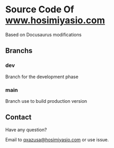 # Source Code Of www.hosimiyasio.com
Based on Docusaurus modifications
## Branchs
### dev
Branch for the development phase
### main
Branch use to build production version

## Contact
Have any question? 

Email to [qxazusa@hosimiyasio.com](mailto:qxazusa@hosimiyasio.com) or use issue.